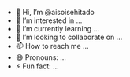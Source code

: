 - 👋 Hi, I’m @aisoisehitado
- 👀 I’m interested in ...
- 🌱 I’m currently learning ...
- 💞️ I’m looking to collaborate on ...
- 📫 How to reach me ...
- 😄 Pronouns: ...
- ⚡ Fun fact: ...

<!---
aisoisehitado/aisoisehitado is a ✨ special ✨ repository because its `README.md` (this file) appears on your GitHub profile.
You can click the Preview link to take a look at your changes.
--->
